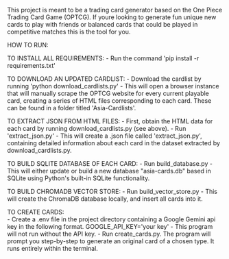 This project is meant to be a trading card generator based on the One Piece Trading Card Game (OPTCG). If youre looking to generate fun unique new cards to play with friends or balanced cards that could be played in competitive matches this is the tool for you.

HOW TO RUN:

TO INSTALL ALL REQUIREMENTS:
    - Run the command 'pip install -r requirements.txt'

TO DOWNLOAD AN UPDATED CARDLIST:
    - Download the cardlist by running 'python download_cardlists.py'
    - This will open a browser instance that will manually scrape the OPTCG website for every current playable card, creating a series of HTML files corresponding
    to each card. These can be found in a folder titled 'Asia-Cardlists'.

TO EXTRACT JSON FROM HTML FILES:
    - First, obtain the HTML data for each card by running download_cardlists.py (see above).
    - Run 'extract_json.py'
    - This will create a .json file called 'extract_json.py', containing detailed information about each card in the dataset extracted by download_cardlists.py.

TO BUILD SQLITE DATABASE OF EACH CARD:
    - Run build_database.py
    - This will either update or build a new database "asia-cards.db" based in SQLite using Python's built-in SQLite functionality.

TO BUILD CHROMADB VECTOR STORE:
    - Run build_vector_store.py
    - This will create the ChromaDB database locally, and insert all cards into it.

TO CREATE CARDS:    
    - Create a .env file in the project directory containing a Google Gemini api key in the following format.
        GOOGLE_API_KEY='your key'
    - This program will not run without the API key.
    - Run create_cards.py. The program will prompt you step-by-step to generate an original card of a chosen type. It runs entirely within the terminal. 

